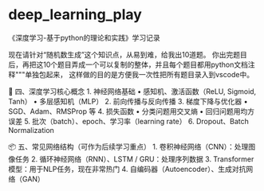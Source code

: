 # deep_learning_play
《深度学习-基于python的理论和实践》学习记录




现在请针对“随机数生成”这个知识点，从易到难，给我出10道题。
你出完题目后，再把这10个题目弄成一个可以复制的整体，并且每个题目都用python文档注释"""单独包起来，
这样做的目的是方便我一次性把所有题目录入到vscode中。








🤖 四、深度学习核心概念
	1.	神经网络基础
	•	感知机、激活函数（ReLU, Sigmoid, Tanh）
	•	多层感知机（MLP）
	2.	前向传播与反向传播
	3.	梯度下降与优化器
	•	SGD、Adam、RMSProp 等
	4.	损失函数
	•	分类问题用交叉熵
	•	回归问题用均方误差
	5.	批次（batch）、epoch、学习率（learning rate）
	6.	Dropout、Batch Normalization


📦 五、常见网络结构（可作为后续学习重点）
	1.	卷积神经网络（CNN）：处理图像任务
	2.	循环神经网络（RNN）、LSTM / GRU：处理序列数据
	3.	Transformer模型：用于NLP任务，现在非常热门
	4.	自编码器（Autoencoder）、生成对抗网络（GAN）











